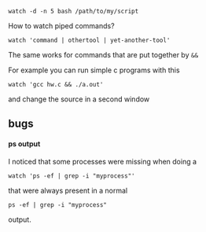 ```
watch -d -n 5 bash /path/to/my/script
```

How to watch piped commands?

```
watch 'command | othertool | yet-another-tool'
```

The same works for commands that are put together by `&&`

For example you can run simple c programs with this
```
watch 'gcc hw.c && ./a.out'
```
and change the source in a second window

## bugs

#### ps output

I noticed that some processes were missing when doing a
```
watch 'ps -ef | grep -i "myprocess"'
```
that were always present in a normal
```
ps -ef | grep -i "myprocess"
```
output.
